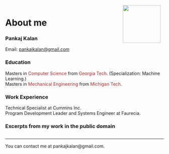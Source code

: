 <img style="float: right; margin-right: 10px;" src="dp1.png" width="120">

# About me

### Pankaj Kalan
Email: pankajkalan@gmail.com


### Education
Masters in <font color="brown">Computer Science</font> from <font color="brown">Georgia Tech</font>. (Specialization: Machine Learning.)\
Masters in <font color="brown">Mechanical Engineering</font> from <font color="brown">Michigan Tech</font>.

### Work Experience
Technical Specialist at Cummins Inc.\
Program Development Leader and Systems Engineer at Faurecia.

### Excerpts from my work in the public domain
```{tableofcontents}
```
<hr>
You can contact me at pankajkalan@gmail.com.

<!--
Copy paste this in terminal for quick website update:
poetry run jupyter-book build myfirstbook &&  git add -A && git commit -m "publish" && git push && poetry run ghp-import -n -p -f myfirstbook/_build/html

Reference: https://medium.com/@dr.junghoonson/simplest-way-to-publish-your-jupyter-notebooks-on-the-open-web-using-jupyter-book-and-github-pages-eea144031d6f
-->